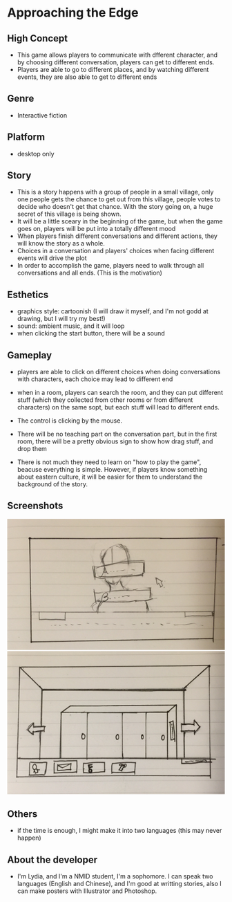 # Approaching the Edge

## High Concept
- This game allows players to communicate with dfferent character, and by choosing different conversation, players can get to different ends.
- Players are able to go to different places, and by watching different events, they are also able to get to different ends

## Genre
- Interactive fiction

## Platform
- desktop only

## Story
- This is a story happens with a group of people in a small village, only one people gets the chance to get out from this village, people votes to decide who doesn't get that chance. With the story going on, a huge secret of this village is being shown.
- It will be a little sceary in the beginning of the game, but when the game goes on, players will be put into a totally different mood
- When players finish different conversations and different actions, they will know the story as a whole.
- Choices in a conversation and players' choices when facing different events will drive the plot
- In order to accomplish the game, players need to walk through all conversations and all ends. (This is the motivation)

## Esthetics
- graphics style: cartoonish (I will draw it myself, and I'm not godd at drawing, but I will try my best!)
- sound: ambient music, and it will loop
- when clicking the start button, there will be a sound

## Gameplay
- players are able to click on different choices when doing conversations with characters, each choice may lead to different end

- when in a room, players can search the room, and they can put different stuff (which they collected from other rooms or from different characters) on the same sopt, but each stuff will lead to different ends.

- The control is clicking by the mouse.

- There will be no teaching part on the conversation part, but in the first room, there will be a pretty obvious sign to show how drag stuff, and drop them
- There is not much they need to learn on "how to play the game", beacuse everything is simple. However, if players know something about eastern culture, it will be easier for them to understand the background of the story.

## Screenshots
![Conversation](https://github.com/onoderaritsu/230IGM/blob/master/conversation.jpg?raw=true)
![Room Search](https://github.com/onoderaritsu/230IGM/blob/master/home.jpg?raw=true)

## Others
- if the time is enough, I might make it into two languages (this may never happen)

## About the developer
- I'm Lydia, and I'm a NMID student, I'm a sophomore. I can speak two languages (English and Chinese), and I'm good at writting stories, also I can make posters with Illustrator and Photoshop.
